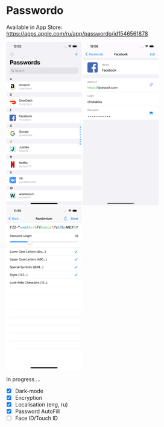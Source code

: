# Passwordo

Available in App Store: https://apps.apple.com/ru/app/passwordo/id1546561878

<img src="https://github.com/passwordo/passwordo/blob/master/images/screen1.png" width="200">        <img src="https://github.com/passwordo/passwordo/blob/master/images/screen2.png" width="200">   <img src="https://github.com/passwordo/passwordo/blob/master/images/screen3.png" width="200">   

In progress ...

- [x] Dark-mode
- [x] Encryption
- [x] Localisation (eng, ru)
- [x] Password AutoFill
- [ ] Face ID/Touch ID
